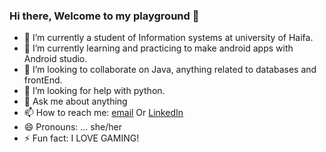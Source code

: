 ### Hi there, Welcome to my playground 👋

- 🔭 I’m currently a student of Information systems at university of Haifa. 
- 🌱 I’m currently learning and practicing to make android apps with Android studio.
- 👯 I’m looking to collaborate on Java, anything related to databases and frontEnd.  
- 🤔 I’m looking for help with python.
- 💬 Ask me about anything
- 📫 How to reach me: [email](kawtar.aboesmail@gmail.com) Or [LinkedIn](www.linkedin.com/in/kawthar-abu-esmail)
- 😄 Pronouns: ... she/her
- ⚡ Fun fact: I LOVE GAMING!

